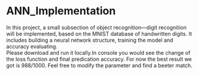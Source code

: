 # ANN_Implementation
In this project, a small subsection of object recognition—digit recognition will be implemented, based on the MNIST database of handwritten digits. It includes building a neural network structure, training the model and accuracy evaluating.  
Please download and run it locally.In console you would see the change of the loss function and final predication accuracy. For now the best result we got is 988/1000. Feel free to modify the parameter and find a beeter match.
